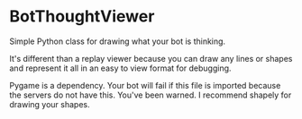 # BotThoughtViewer
Simple Python class for drawing what your bot is thinking.

It's different than a replay viewer because you can draw any lines or shapes and represent it all in an easy to view format for debugging.

Pygame is a dependency. Your bot will fail if this file is imported because the servers do not have this. You've been warned.
I recommend shapely for drawing your shapes.

